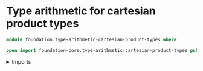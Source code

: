 # Type arithmetic for cartesian product types

```agda
module foundation.type-arithmetic-cartesian-product-types where

open import foundation-core.type-arithmetic-cartesian-product-types public
```

<details><summary>Imports</summary>

```agda

```

</details>
